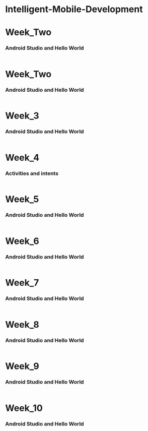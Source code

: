 # Intelligent-Mobile-Development




<H1>Week_Two</H1>
<H3>Android Studio and Hello World</H3>
<img src="">

  

<H1>Week_Two</H1>
<H3>Android Studio and Hello World</H3>
<img src="">

<H1>Week_3</H1>
<H3>Android Studio and Hello World</H3>
<img src="">

<H1>Week_4</H1>
<H3>Activities and intents</H3>
<img src="">

<H1>Week_5</H1>
<H3>Android Studio and Hello World</H3>
<img src="">

<H1>Week_6</H1>
<H3>Android Studio and Hello World</H3>
<img src="">

<H1>Week_7</H1>
<H3>Android Studio and Hello World</H3>
<img src="">

<H1>Week_8</H1>
<H3>Android Studio and Hello World</H3>
<img src="">

<H1>Week_9</H1>
<H3>Android Studio and Hello World</H3>
<img src="">

<H1>Week_10</H1>
<H3>Android Studio and Hello World</H3>
<img src="">







